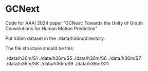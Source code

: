 # GCNext
Code for AAAI 2024 paper "GCNext: Towards the Unity of Graph Convolutions for Human Motion Prediction"

Put h36m dataset in the ./data/h36m/directory.

The file structure should be this:

./data/h36m/S1
./data/h36m/S5
./data/h36m/S6
./data/h36m/S7
./data/h36m/S8
./data/h36m/S9
./data/h36m/S11
